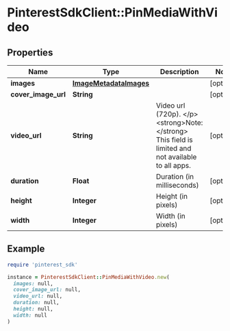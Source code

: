 # PinterestSdkClient::PinMediaWithVideo

## Properties

| Name | Type | Description | Notes |
| ---- | ---- | ----------- | ----- |
| **images** | [**ImageMetadataImages**](ImageMetadataImages.md) |  | [optional] |
| **cover_image_url** | **String** |  | [optional] |
| **video_url** | **String** | Video url (720p). &lt;/p&gt;&lt;strong&gt;Note:&lt;/strong&gt; This field is limited and not available to all apps. | [optional] |
| **duration** | **Float** | Duration (in milliseconds) | [optional] |
| **height** | **Integer** | Height (in pixels) | [optional] |
| **width** | **Integer** | Width (in pixels) | [optional] |

## Example

```ruby
require 'pinterest_sdk'

instance = PinterestSdkClient::PinMediaWithVideo.new(
  images: null,
  cover_image_url: null,
  video_url: null,
  duration: null,
  height: null,
  width: null
)
```

